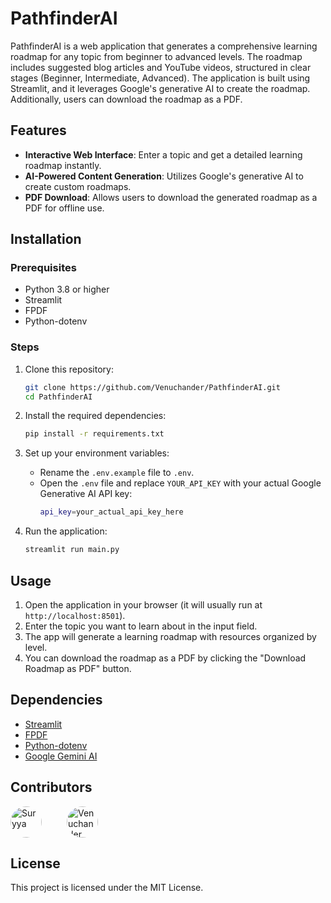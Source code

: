 # PathfinderAI

PathfinderAI is a web application that generates a comprehensive learning roadmap for any topic from beginner to advanced levels. The roadmap includes suggested blog articles and YouTube videos, structured in clear stages (Beginner, Intermediate, Advanced). The application is built using Streamlit, and it leverages Google's generative AI to create the roadmap. Additionally, users can download the roadmap as a PDF.

## Features

- **Interactive Web Interface**: Enter a topic and get a detailed learning roadmap instantly.
- **AI-Powered Content Generation**: Utilizes Google's generative AI to create custom roadmaps.
- **PDF Download**: Allows users to download the generated roadmap as a PDF for offline use.

## Installation

### Prerequisites

- Python 3.8 or higher
- Streamlit
- FPDF
- Python-dotenv

### Steps

1. Clone this repository:
    ```bash
    git clone https://github.com/Venuchander/PathfinderAI.git
    cd PathfinderAI
    ```

2. Install the required dependencies:
    ```bash
    pip install -r requirements.txt
    ```

3. Set up your environment variables:
    - Rename the `.env.example` file to `.env`.
    - Open the `.env` file and replace `YOUR_API_KEY` with your actual Google Generative AI API key:
      ```bash
      api_key=your_actual_api_key_here
      ```

4. Run the application:
    ```bash
    streamlit run main.py
    ```

## Usage

1. Open the application in your browser (it will usually run at `http://localhost:8501`).
2. Enter the topic you want to learn about in the input field.
3. The app will generate a learning roadmap with resources organized by level.
4. You can download the roadmap as a PDF by clicking the "Download Roadmap as PDF" button.

## Dependencies

- [Streamlit](https://streamlit.io/)
- [FPDF](http://www.fpdf.org/)
- [Python-dotenv](https://pypi.org/project/python-dotenv/)
- [Google Gemini AI](https://ai.google.dev/gemini-api)

## Contributors

<div style="display: flex; align-items: center;">
    <a href="https://github.com/imsuryya" style="display: inline-block; margin-right: 40px;">
        <img src="https://github.com/imsuryya.png" alt="Suryya" style="width: 50px; height: 50px; border-radius: 50%;">
    </a>
    <a href="https://github.com/Venuchander" style="display: inline-block;">
        <img src="https://github.com/Venuchander.png" alt="Venuchander" style="width: 50px; height: 50px; border-radius: 50%;">
    </a>
</div>

## License

This project is licensed under the MIT License.
